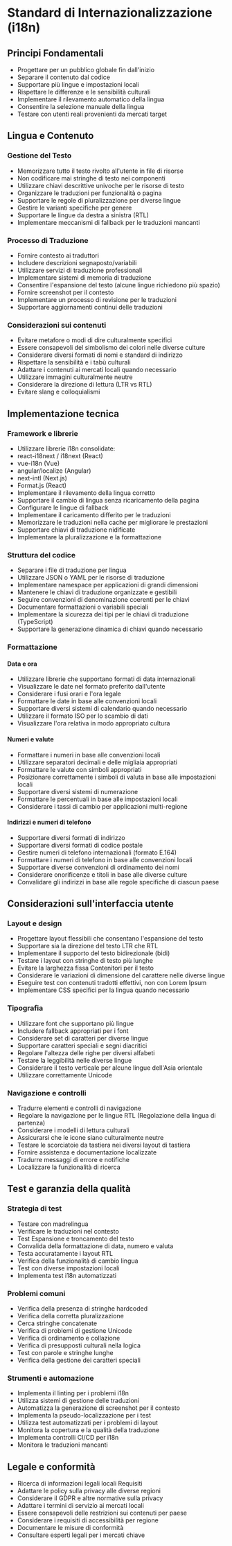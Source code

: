 # Standard di Internazionalizzazione (i18n)

## Principi Fondamentali

- Progettare per un pubblico globale fin dall'inizio
- Separare il contenuto dal codice
- Supportare più lingue e impostazioni locali
- Rispettare le differenze e le sensibilità culturali
- Implementare il rilevamento automatico della lingua
- Consentire la selezione manuale della lingua
- Testare con utenti reali provenienti da mercati target

## Lingua e Contenuto

### Gestione del Testo

- Memorizzare tutto il testo rivolto all'utente in file di risorse
- Non codificare mai stringhe di testo nei componenti
- Utilizzare chiavi descrittive univoche per le risorse di testo
- Organizzare le traduzioni per funzionalità o pagina
- Supportare le regole di pluralizzazione per diverse lingue
- Gestire le varianti specifiche per genere
- Supportare le lingue da destra a sinistra (RTL)
- Implementare meccanismi di fallback per le traduzioni mancanti

### Processo di Traduzione

- Fornire contesto ai traduttori
- Includere descrizioni segnaposto/variabili
- Utilizzare servizi di traduzione professionali
- Implementare sistemi di memoria di traduzione
- Consentire l'espansione del testo (alcune lingue richiedono più spazio)
- Fornire screenshot per il contesto
- Implementare un processo di revisione per le traduzioni
- Supportare aggiornamenti continui delle traduzioni

### Considerazioni sui contenuti

- Evitare metafore o modi di dire culturalmente specifici
- Essere consapevoli del simbolismo dei colori nelle diverse culture
- Considerare diversi formati di nomi e standard di indirizzo
- Rispettare la sensibilità e i tabù culturali
- Adattare i contenuti ai mercati locali quando necessario
- Utilizzare immagini culturalmente neutre
- Considerare la direzione di lettura (LTR vs RTL)
- Evitare slang e colloquialismi

## Implementazione tecnica

### Framework e librerie

- Utilizzare librerie i18n consolidate:
- react-i18next / i18next (React)
- vue-i18n (Vue)
- angular/localize (Angular)
- next-intl (Next.js)
- Format.js (React)
- Implementare il rilevamento della lingua corretto
- Supportare il cambio di lingua senza ricaricamento della pagina
- Configurare le lingue di fallback
- Implementare il caricamento differito per le traduzioni
- Memorizzare le traduzioni nella cache per migliorare le prestazioni
- Supportare chiavi di traduzione nidificate
- Implementare la pluralizzazione e la formattazione

### Struttura del codice

- Separare i file di traduzione per lingua
- Utilizzare JSON o YAML per le risorse di traduzione
- Implementare namespace per applicazioni di grandi dimensioni
- Mantenere le chiavi di traduzione organizzate e gestibili
- Seguire convenzioni di denominazione coerenti per le chiavi
- Documentare formattazioni o variabili speciali
- Implementare la sicurezza dei tipi per le chiavi di traduzione (TypeScript)
- Supportare la generazione dinamica di chiavi quando necessario

### Formattazione

#### Data e ora

- Utilizzare librerie che supportano formati di data internazionali
- Visualizzare le date nel formato preferito dall'utente
- Considerare i fusi orari e l'ora legale
- Formattare le date in base alle convenzioni locali
- Supportare diversi sistemi di calendario quando necessario
- Utilizzare il formato ISO per lo scambio di dati
- Visualizzare l'ora relativa in modo appropriato cultura

#### Numeri e valute

- Formattare i numeri in base alle convenzioni locali
- Utilizzare separatori decimali e delle migliaia appropriati
- Formattare le valute con simboli appropriati
- Posizionare correttamente i simboli di valuta in base alle impostazioni locali
- Supportare diversi sistemi di numerazione
- Formattare le percentuali in base alle impostazioni locali
- Considerare i tassi di cambio per applicazioni multi-regione

#### Indirizzi e numeri di telefono

- Supportare diversi formati di indirizzo
- Supportare diversi formati di codice postale
- Gestire numeri di telefono internazionali (formato E.164)
- Formattare i numeri di telefono in base alle convenzioni locali
- Supportare diverse convenzioni di ordinamento dei nomi
- Considerare onorificenze e titoli in base alle diverse culture
- Convalidare gli indirizzi in base alle regole specifiche di ciascun paese

## Considerazioni sull'interfaccia utente

### Layout e design

- Progettare layout flessibili che consentano l'espansione del testo
- Supportare sia la direzione del testo LTR che RTL
- Implementare il supporto del testo bidirezionale (bidi)
- Testare i layout con stringhe di testo più lunghe
- Evitare la larghezza fissa Contenitori per il testo
- Considerare le variazioni di dimensione del carattere nelle diverse lingue
- Eseguire test con contenuti tradotti effettivi, non con Lorem Ipsum
- Implementare CSS specifici per la lingua quando necessario

### Tipografia

- Utilizzare font che supportano più lingue
- Includere fallback appropriati per i font
- Considerare set di caratteri per diverse lingue
- Supportare caratteri speciali e segni diacritici
- Regolare l'altezza delle righe per diversi alfabeti
- Testare la leggibilità nelle diverse lingue
- Considerare il testo verticale per alcune lingue dell'Asia orientale
- Utilizzare correttamente Unicode

### Navigazione e controlli

- Tradurre elementi e controlli di navigazione
- Regolare la navigazione per le lingue RTL (Regolazione della lingua di partenza)
- Considerare i modelli di lettura culturali
- Assicurarsi che le icone siano culturalmente neutre
- Testare le scorciatoie da tastiera nei diversi layout di tastiera
- Fornire assistenza e documentazione localizzate
- Tradurre messaggi di errore e notifiche
- Localizzare la funzionalità di ricerca

## Test e garanzia della qualità

### Strategia di test

- Testare con madrelingua
- Verificare le traduzioni nel contesto
- Test Espansione e troncamento del testo
- Convalida della formattazione di data, numero e valuta
- Testa accuratamente i layout RTL
- Verifica della funzionalità di cambio lingua
- Test con diverse impostazioni locali
- Implementa test i18n automatizzati

### Problemi comuni

- Verifica della presenza di stringhe hardcoded
- Verifica della corretta pluralizzazione
- Cerca stringhe concatenate
- Verifica di problemi di gestione Unicode
- Verifica di ordinamento e collazione
- Verifica di presupposti culturali nella logica
- Test con parole e stringhe lunghe
- Verifica della gestione dei caratteri speciali

### Strumenti e automazione

- Implementa il linting per i problemi i18n
- Utilizza sistemi di gestione delle traduzioni
- Automatizza la generazione di screenshot per il contesto
- Implementa la pseudo-localizzazione per i test
- Utilizza test automatizzati per i problemi di layout
- Monitora la copertura e la qualità della traduzione
- Implementa controlli CI/CD per i18n
- Monitora le traduzioni mancanti

## Legale e conformità

- Ricerca di informazioni legali locali Requisiti
- Adattare le policy sulla privacy alle diverse regioni
- Considerare il GDPR e altre normative sulla privacy
- Adattare i termini di servizio ai mercati locali
- Essere consapevoli delle restrizioni sui contenuti per paese
- Considerare i requisiti di accessibilità per regione
- Documentare le misure di conformità
- Consultare esperti legali per i mercati chiave